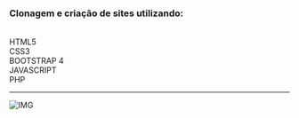 <h3>Clonagem e criação de sites utilizando: </h3>
  <br>HTML5<br>CSS3<br>BOOTSTRAP 4<br>JAVASCRIPT<br>PHP<br>
<hr>

![IMG](https://dkrn4sk0rn31v.cloudfront.net/2018/01/17135411/html.png)
